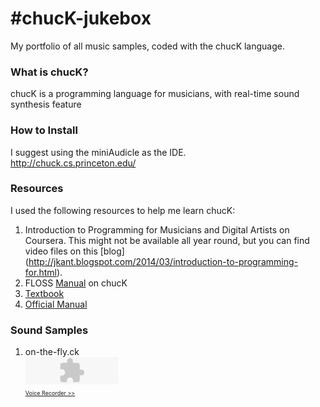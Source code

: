 #chucK-jukebox
=============
My portfolio of all music samples, coded with the chucK language.

### What is chucK?
chucK is a programming language for musicians, with real-time sound synthesis feature

### How to Install
I suggest using the miniAudicle as the IDE.  
http://chuck.cs.princeton.edu/

### Resources
I used the following resources to help me learn chucK:   
1. Introduction to Programming for Musicians and Digital Artists on Coursera.  This might not be available all year round, but you can find video files on this [blog]   (http://jkant.blogspot.com/2014/03/introduction-to-programming-for.html).  
2. FLOSS [Manual](https://www.flossmanuals.net/chuck/) on chucK  
3. [Textbook](http://www.manning.com/kapur/)  
4.  [Official Manual](http://chuck.cs.princeton.edu/release/files/chuck_manual.pdf)

### Sound Samples
1. on-the-fly.ck  
<object width="148" height="44"><param name="movie" value="http://vocaroo.com/player.swf?playMediaID=s0Ocqn8y2k7q&autoplay=0"></param><param name="wmode" value="transparent"></param><embed src="http://vocaroo.com/player.swf?playMediaID=s0Ocqn8y2k7q&autoplay=0" width="148" height="44" wmode="transparent" type="application/x-shockwave-flash"></embed></object><br><a href="http://vocaroo.com" style="font-size:xx-small;" title="Vocaroo Voice Recorder">Voice Recorder &gt;&gt;</a>